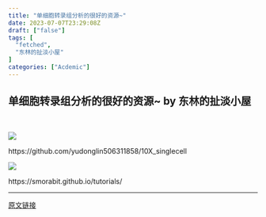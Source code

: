 ```yaml
---
title: "单细胞转录组分析的很好的资源~"
date: 2023-07-07T23:29:08Z
draft: ["false"]
tags: [
  "fetched",
  "东林的扯淡小屋"
]
categories: ["Acdemic"]
---
```

单细胞转录组分析的很好的资源~ by 东林的扯淡小屋
------
<div><p><br></p><p><img data-galleryid="" data-ratio="0.7620370370370371" data-s="300,640" data-type="png" data-w="1080" data-src="https://mmbiz.qpic.cn/mmbiz_png/kZ1wdgAscBqBYKcCMTaxWJX0HLK0EiclNUc9ibXzsbgyclicict0jL45fCw6MgqYFicnAsy3aicn5dZmE9icE9gY8PCkA/640?wx_fmt=png" src="https://mmbiz.qpic.cn/mmbiz_png/kZ1wdgAscBqBYKcCMTaxWJX0HLK0EiclNUc9ibXzsbgyclicict0jL45fCw6MgqYFicnAsy3aicn5dZmE9icE9gY8PCkA/640?wx_fmt=png"></p><p>https://github.com/yudonglin506311858/10X_singlecell</p><p><img data-galleryid="" data-ratio="0.737037037037037" data-s="300,640" data-type="png" data-w="1080" data-src="https://mmbiz.qpic.cn/mmbiz_png/kZ1wdgAscBqBYKcCMTaxWJX0HLK0EiclNyhRjnuLia2Z62H9FF1XCyew25k970mPq0ac9IyxoN4x0FDJKjt0BucA/640?wx_fmt=png" src="https://mmbiz.qpic.cn/mmbiz_png/kZ1wdgAscBqBYKcCMTaxWJX0HLK0EiclNyhRjnuLia2Z62H9FF1XCyew25k970mPq0ac9IyxoN4x0FDJKjt0BucA/640?wx_fmt=png"></p><p>https://smorabit.github.io/tutorials/</p><p><mp-style-type data-value="3"></mp-style-type></p></div>  
<hr>
<a href="https://mp.weixin.qq.com/s/Zs5tBr9e83K7JBabk9Dq1w",target="_blank" rel="noopener noreferrer">原文链接</a>
